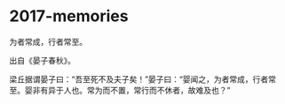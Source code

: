 # 2017-memories

为者常成，行者常至。

出自《晏子春秋》。

梁丘据谓晏子曰：“吾至死不及夫子矣！”晏子曰：“婴闻之，为者常成，行者常至。婴非有异于人也。常为而不置，常行而不休者，故难及也？”